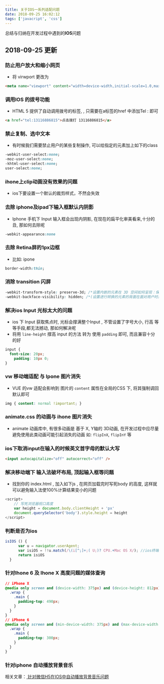 ```yaml
---
title: 关于IOS一系列适配问题
date: 2018-09-25 16:02:12
tags: ['javacript', 'css']
---
```


总结与归纳在开发过程中遇到的**IOS**问题

<!--more-->


## 2018-09-25 更新

### 防止用户放大和缩小网页
+ 将 virwport 更改为

```html
<meta name="viewport" content="width=device-width,initial-scale=1.0,maximum-scale=1.0,user-scalable=0" />
```

### 调用IOS 的拨号功能
+ HTML 5 提供了自动调用拨号的标签, , 只需要在a标签的href 中添加Tel : 即可

```html
<a href="tel:13116886815">点击拨打 13116886815</a>
```

### 禁止复制、选中文本
+ 有时候我们需要禁止用户的某些复制操作,  可以给指定的元素加上如下的class

```css
-webkit-user-select:none;
-moz-user-select:none;
-khtml-user-select:none;
user-select:none;
```

### ihone上clip动画没有效果的问题
+ ios下要设置一个默认的裁剪样式，不然会失效

### 去除 iphone及ipad下输入框默认内阴影
+ Iphone 手机下 Input 输入框会出现内阴影,  在现在的扁平化审美看来,十分的丑, 那如何去除呢

```css
-webkit-appearance:none
```

### 去除 Retina屏的1px边框
+ 比如: ipone

```css
border-width:thin;
```

### 消除 transition 闪屏
```css
-webkit-transform-style: preserve-3d; /*设置内嵌的元素在 3D 空间如何呈现：保留 3D*/
-webkit-backface-visibility: hidden; /*(设置进行转换的元素的背面在面对用户时是否可见：隐藏)*/
```

### 解决ios Input 光标太大的问题
+ ios 下 Input 获取焦点时, 光标会撑满整个Input , 不管设置了字号大小, 行高 等等手段,都无法撼动, 那如何解决呢
+ 将用 `line-height` 撑高 input 的方法 转为 使用 `padding` 即可, 而且兼容十分的好

```css
input {
  font-size: 20px;
    padding: 10px 0; 
}
```
### vw 移动端适配 与  Ipone 图片消失
+ VUE 的vw 适配会影响到 图片的 `content` 属性在全局的CSS 下,  将其强制调回默认即可

```css
img { content: normal !important; }
```

### animate.css 的动画与 ihone 图片消失
+ animate 动画库中, 有很多动画是 基于 X, Y轴的 3D动画,  在开发过程中应尽量避免使用此类动画可能引起消失的动画 如:  `flipInX`, `flipInY` 等

### ios下取消input在输入的时候英文首字母的默认大写
```html
<input autocapitalize="off" autocorrect="off" />
```

### 解决移动端下 输入法破坏布局, 顶起输入框等问题
+ 找到你的 index.html , 加入如下js , 在网页加载完时写死body 的高度, 这样就可以避免输入法使100%计算结果变小的问题
```javascript
<script>
    // 写死浏览器视口高度
    var height = document.body.clientHeight + 'px'
    document.querySelector('body').style.height = height
</script>
```

### 判断是否为ios
```javascript
isIOS () {
      var u = navigator.userAgent;
      var isiOS = !!u.match(/\(i[^;]+;( U;)? CPU.+Mac OS X/); //ios终端
      return isiOS
  }
```
### 针对Ihone 6 及 Ihone X 高度问题的媒体查询
```css
// iPhone X
@media only screen and (device-width: 375px) and (device-height: 812px) and (-webkit-device-pixel-ratio: 3) {
  .wrap {
    .main {
      padding-top: 490px;
    }
  }
}
// iPhone 6
@media only screen and (min-device-width: 375px) and (max-device-width: 667px)  and (width: 667px) and (height: 375px)  and (orientation: landscape) and (color: 8) and (device-aspect-ratio: 375/667) and (aspect-ratio: 667/375) and (device-pixel-ratio: 2) and (-webkit-min-device-pixel-ratio: 2) {
  .wrap {
    .main {
      padding-top: 300px;
    }
  }
}
```

### 针对iphone  自动播放背景音乐
相关文章：[ 针对微信H5在IOS中自动播放背景音乐问题](http://blog.wxhboy.cn/2018/09/03/针对微信H5在IOS中自动播放背景音乐问题/)
